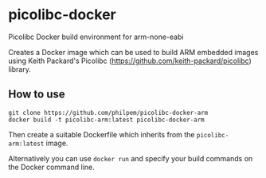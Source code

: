 # picolibc-docker
Picolibc Docker build environment for arm-none-eabi

Creates a Docker image which can be used to build ARM embedded images using Keith Packard's Picolibc (https://github.com/keith-packard/picolibc) library.

## How to use

```
git clone https://github.com/philpem/picolibc-docker-arm
docker build -t picolibc-arm:latest picolibc-docker-arm
```

Then create a suitable Dockerfile which inherits from the `picolibc-arm:latest` image.

Alternatively you can use `docker run` and specify your build commands on the Docker command line.

